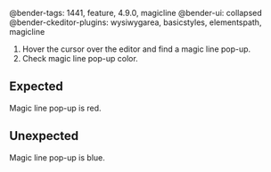 @bender-tags: 1441, feature, 4.9.0, magicline
@bender-ui: collapsed
@bender-ckeditor-plugins: wysiwygarea, basicstyles, elementspath, magicline

1. Hover the cursor over the editor and find a magic line pop-up.
2. Check magic line pop-up color.

## Expected

Magic line pop-up is red.

## Unexpected

Magic line pop-up is blue.